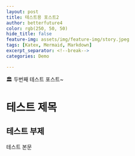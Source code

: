 ```yaml
---
layout: post
title: 테스트용 포스트2
author: betterfuture4
color: rgb(250, 50, 50)
hide_title: false
feature-img: assets/img/feature-img/story.jpeg
tags: [Katex, Mermaid, Markdown]
excerpt_separator: <!--break-->
categories: Demo

---
```


🏛 두번째 테스트 포스트~
<!--break-->

# 테스트 제목

## 테스트 부제

테스트 본문